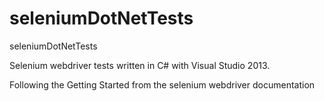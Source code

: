 seleniumDotNetTests
===================

seleniumDotNetTests

Selenium webdriver tests written in C# with Visual Studio 2013.

Following the <a url="https://code.google.com/p/selenium/wiki/GettingStarted">Getting Started</link> from the selenium webdriver documentation

